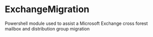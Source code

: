 # ExchangeMigration
Powershell module used to assist a Microsoft Exchange cross forest mailbox and distribution group migration
